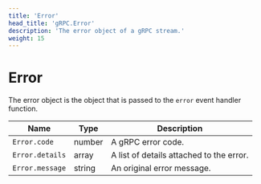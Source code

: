 ```yaml
---
title: 'Error'
head_title: 'gRPC.Error'
description: 'The error object of a gRPC stream.'
weight: 15
---
```


# Error

The error object is the object that is passed to the `error` event handler function.

| Name            | Type   | Description                           |
| --------------- | ------ | ------------------------------------- |
| `Error.code`    | number | A gRPC error code.                    |
| `Error.details` | array  | A list of details attached to the error. |
| `Error.message` | string | An original error message.            |
